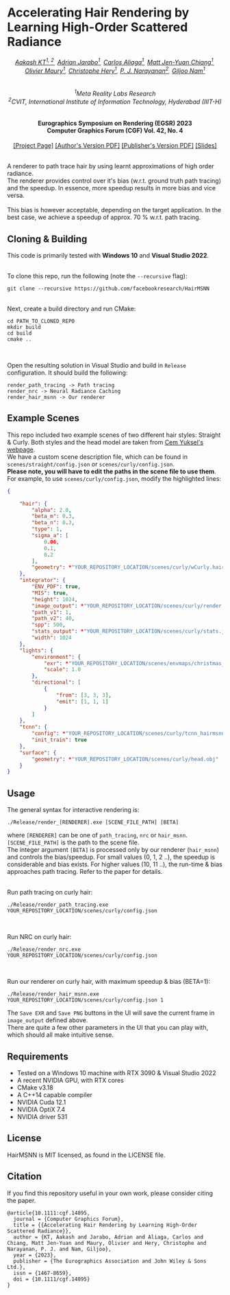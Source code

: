 # Accelerating Hair Rendering by Learning High-Order Scattered Radiance
<h6 class="post-title" align="center" style="color:dodgerblue">
<a href="https://aakashkt.github.io/">Aakash KT<sup>1, 2</sup></a>, 
<a href="https://scholar.google.es/citations?user=pXKBhbkAAAAJ&hl=en">Adrian Jarabo<sup>1</sup></a>, 
<a href="http://www.aliagabadal.com/">Carlos Aliaga<sup>1</sup></a>, 
<a href="https://mattchiangvfx.com/">Matt Jen-Yuan Chiang<sup>1</sup></a>, <br> 
<a href="https://www.linkedin.com/in/olivier-maury-7abaa0/">Olivier Maury<sup>1</sup></a>, 
<a href="https://www.linkedin.com/in/christophehery">Christophe Hery<sup>1</sup></a>, 
<a href="https://scholar.google.co.in/citations?user=3HKjt_IAAAAJ&hl=en&oi=ao">P. J. Narayanan<sup>2</sup></a>, 
<a href="https://sites.google.com/view/gjnam">Giljoo Nam<sup>1</sup></a>
</h6> 
<h6 class="post-title" align="center"> <sup>1</sup>Meta Reality Labs Research <br> <sup>2</sup>CVIT, International Institute of Information Technology, Hyderabad (IIIT-H)</h6>

<h4 align="center">Eurographics Symposium on Rendering (EGSR) 2023 <br> Computer Graphics Forum (CGF) Vol. 42, No. 4</h4>

<div align="center">
    <a target="_blank" href="https://aakashkt.github.io/hair_high_order.html">[Project Page]</a>
    <a target="_blank" href="http://cvit.iiit.ac.in/images/ConferencePapers/2023/Hair_Path_Tracing_Acceleration.pdf">[Author's Version PDF]</a>
    <a target="_blank" href="https://diglib.eg.org/handle/10.1111/cgf14895">[Publisher's Version PDF]</a> 
    <a target="_blank" href="https://iiitaphyd-my.sharepoint.com/:b:/g/personal/aakash_kt_research_iiit_ac_in/EWr6HZmMUjlKirzrBvrk1woBCWgrk9Qw6PAJcqrl2TaKaQ?e=6Cgr8k">[Slides]</a>
</div>
<br>

A renderer to path trace hair by using learnt approximations of high order radiance. <br>
The renderer provides control over it's bias (w.r.t. ground truth path tracing) and the speedup. In essence, more speedup results in more bias and vice versa. <br><br>
This bias is however acceptable, depending on the target application. In the best case, we achieve a speedup of approx. 70 % w.r.t. path tracing.

## Cloning & Building
This code is primarily tested with <b>Windows 10</b> and <b>Visual Studio 2022</b>. <br><br>

To clone this repo, run the following (note the ```--recursive``` flag):
```
git clone --recursive https://github.com/facebookresearch/HairMSNN
```
<br>
Next, create a build directory and run CMake:

```shell
cd PATH_TO_CLONED_REPO
mkdir build
cd build
cmake ..
```
<br>

Open the resulting solution in Visual Studio and build in ```Release``` configuration. It should build the following:
```
render_path_tracing -> Path tracing
render_nrc -> Neural Radiance Caching
render_hair_msnn -> Our renderer
```

## Example Scenes
This repo included two example scenes of two different hair styles: Straight & Curly. Both styles and the head model are taken from <a href="http://www.cemyuksel.com/research/hairmodels/">Cem Yuksel's webpage</a>. <br>
We have a custom scene description file, which can be found in ```scenes/straight/config.json``` or ```scenes/curly/config.json```. <br>
<b>Please note, you will have to edit the paths in the scene file to use them</b>. For example, to use ```scenes/curly/config.json```, modify the highlighted lines:
```json
{

    "hair": {
        "alpha": 2.0,
        "beta_m": 0.3,
        "beta_n": 0.3,
        "type": 1,
        "sigma_a": [
            0.06,
            0.1,
            0.2
        ],
        "geometry": *"YOUR_REPOSITORY_LOCATION/scenes/curly/wCurly.hair"
    },
    "integrator": {
        "ENV_PDF": true,
        "MIS": true,
        "height": 1024,
        "image_output": *"YOUR_REPOSITORY_LOCATION/scenes/curly/render.png",
        "path_v1": 1,
        "path_v2": 40,
        "spp": 500,
        "stats_output": *"YOUR_REPOSITORY_LOCATION/scenes/curly/stats.json",
        "width": 1024
    },
    "lights": {
        "environment": {
            "exr": *"YOUR_REPOSITORY_LOCATION/scenes/envmaps/christmas_photo_studio_07_4k.exr",
            "scale": 1.0
        },
        "directional": [
            {
                "from": [3, 3, 3],
                "emit": [1, 1, 1]
            }
        ]
    },
    "tcnn": {
        "config": *"YOUR_REPOSITORY_LOCATION/scenes/curly/tcnn_hairmsnn.json",
        "init_train": true
    },
    "surface": {
        "geometry": *"YOUR_REPOSITORY_LOCATION/scenes/curly/head.obj"
    }
}
```

## Usage
The general syntax for interactive rendering is:
```
./Release/render_[RENDERER].exe [SCENE_FILE_PATH] [BETA]
```
where ```[RENDERER]``` can be one of ```path_tracing```, ```nrc``` or ```hair_msnn```. <br>
```[SCENE_FILE_PATH]``` is the path to the scene file. <br>
The integer argument ```[BETA]``` is processed only by our renderer (```hair_msnn```) and controls the bias/speedup. For small values (0, 1, 2 ..), the speedup is considerable and bias exists. For higher values (10, 11 ..), the run-time & bias approaches path tracing. Refer to the paper for details.
<br><br>

Run path tracing on curly hair:
```
./Release/render_path_tracing.exe YOUR_REPOSITORY_LOCATION/scenes/curly/config.json
```
<br>

Run NRC on curly hair:
```
./Release/render_nrc.exe YOUR_REPOSITORY_LOCATION/scenes/curly/config.json
```
<br>

Run our renderer on curly hair, with maximum speedup & bias (BETA=1):
```
./Release/render_hair_msnn.exe YOUR_REPOSITORY_LOCATION/scenes/curly/config.json 1
```

The ```Save EXR``` and ```Save PNG``` buttons in the UI will save the current frame in ```image_output``` defined above. <br>
There are quite a few other parameters in the UI that you can play with, which should all make intuitive sense.

## Requirements
- Tested on a Windows 10 machine with RTX 3090 & Visual Studio 2022
- A recent NVIDIA GPU, with RTX cores
- CMake v3.18
- A C++14 capable compiler
- NVIDIA Cuda 12.1
- NVIDIA OptiX 7.4
- NVIDIA driver 531

## License
HairMSNN is MIT licensed, as found in the LICENSE file.

## Citation
If you find this repository useful in your own work, please consider citing the paper.
```
@article{10.1111:cgf.14895,
  journal = {Computer Graphics Forum},
  title = {{Accelerating Hair Rendering by Learning High-Order Scattered Radiance}},
  author = {KT, Aakash and Jarabo, Adrian and Aliaga, Carlos and Chiang, Matt Jen-Yuan and Maury, Olivier and Hery, Christophe and Narayanan, P. J. and Nam, Giljoo},
  year = {2023},
  publisher = {The Eurographics Association and John Wiley & Sons Ltd.},
  issn = {1467-8659},
  doi = {10.1111/cgf.14895}
}
```

